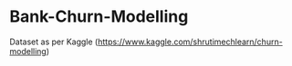 # Bank-Churn-Modelling
Dataset as per Kaggle (https://www.kaggle.com/shrutimechlearn/churn-modelling)
